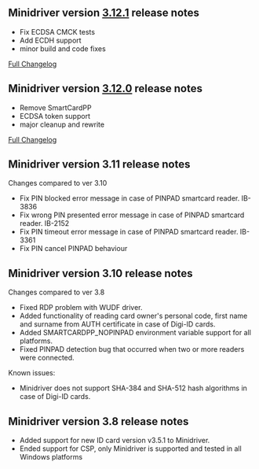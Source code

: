 Minidriver version [3.12.1](https://github.com/open-eid/minidriver/releases/tag/v3.12.1) release notes
-----------------------------------
- Fix ECDSA CMCK tests
- Add ECDH support
- minor build and code fixes

[Full Changelog](https://github.com/open-eid/minidriver/compare/v3.12.0...v3.12.1)

Minidriver version [3.12.0](https://github.com/open-eid/minidriver/releases/tag/v3.12.0) release notes
-----------------------------------
- Remove SmartCardPP
- ECDSA token support
- major cleanup and rewrite

[Full Changelog](https://github.com/open-eid/minidriver/compare/v3.11.1...v3.12.0)

Minidriver version 3.11 release notes
-----------------------------------
Changes compared to ver 3.10

- Fix PIN blocked error message in case of PINPAD smartcard reader. IB-3836
- Fix wrong PIN presented error message in case of PINPAD smartcard reader. IB-2152
- Fix PIN timeout error message in case of PINPAD smartcard reader. IB-3361
- Fix PIN cancel PINPAD behaviour


Minidriver version 3.10 release notes
-----------------------------------
Changes compared to ver 3.8

- Fixed RDP problem with WUDF driver.
- Added functionality of reading card owner's personal code, first name and surname from AUTH certificate in case of Digi-ID cards. 
- Added SMARTCARDPP_NOPINPAD environment variable support for all platforms.
- Fixed PINPAD detection bug that occurred when two or more readers were connected.

Known issues:
- Minidriver does not support SHA-384 and SHA-512 hash algorithms in case of Digi-ID cards.


Minidriver version 3.8 release notes
-----------------------------------

- Added support for new ID card version v3.5.1 to Minidriver.
- Ended support for CSP, only Minidriver is supported and tested in all Windows platforms
